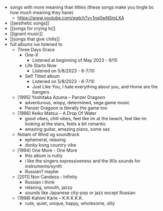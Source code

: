   * songs with more meaning than titties (these songs make you tingle bc how much meaning they have)
    * https://www.youtube.com/watch?v=1nq0wNSmLXA
  * [[aesthetic songs]]
  * [[songs for crying to]]
  * [[ignant music]]
  * [[songs that give chills]]
  * full albums ive listened to
    * Three Days Grace
      * One-X
        * Listened at beginning of May 2023 - 9/10
      * Life Starts Now
        * Listened on 5/8/2023 - 6-7/10
      * Self Titled album
        * Listened on 5/8/2023 - 6-7/10
        * Just Like You, I hate everything about you, and Home are the bangers
    * [1995] Yoshitaka Azuma – Panzer Dragoon
      * adventurous, wispy, determined, sega game music
      * Panzer Dragoon is literally the game too
    * [1986] Keiko Matsui – A Drop Of Water
      * good vibes, chill vibes, feel like im at the beach, feel like im looking at the stars, feels a bit romantic
      * amazing guitar, amazing piano, some sax
    * Notam of Wind og soundtrack
      * ephemeral, relaxing
      * donky kong country vibe
    * [1994] One More - One More
      * this album is nutty
      * i like the singers expressiveness and the 90s sounds for instruments/synth
      * Russian? maybe
    * [2011] Non Candeza - Infinity
      * Russian i think
      * relaxing, smooth, jazzy
      * sounds like Japanese city-pop or jazz except Russian
    * (1998) Kahimi Karie – K.K.K.K.K.
      * cute, quiet, unique, happy, wholesome, silly
